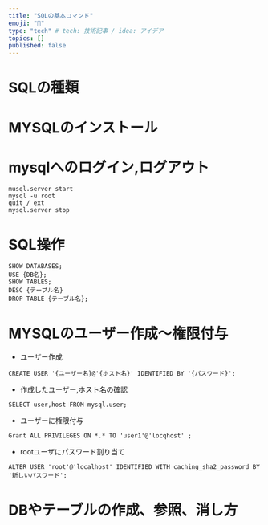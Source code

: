 ```yaml
---
title: "SQLの基本コマンド"
emoji: "🌟"
type: "tech" # tech: 技術記事 / idea: アイデア
topics: []
published: false
---
```


# SQLの種類

# MYSQLのインストール

# mysqlへのログイン,ログアウト
```
musql.server start
mysql -u root 
quit / ext
mysql.server stop
```


# SQL操作
```
SHOW DATABASES;
USE {DB名};
SHOW TABLES;
DESC {テーブル名}
DROP TABLE {テーブル名};

```


# MYSQLのユーザー作成〜権限付与

- ユーザー作成
```
CREATE USER '{ユーザー名}@'{ホスト名}' IDENTIFIED BY '{パスワード}';
```

- 作成したユーザー,ホスト名の確認
```
SELECT user,host FROM mysql.user;
```

- ユーザーに権限付与
```
Grant ALL PRIVILEGES ON *.* TO 'user1'@'locqhost' ;
```

- rootユーザにパスワード割り当て 
```
ALTER USER 'root'@'localhost' IDENTIFIED WITH caching_sha2_password BY '新しいパスワード';
```



# DBやテーブルの作成、参照、消し方